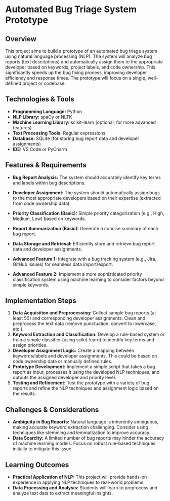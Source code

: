 # Automated Bug Triage System Prototype

## Overview

This project aims to build a prototype of an automated bug triage system using natural language processing (NLP).  The system will analyze bug reports (text descriptions) and automatically assign them to the appropriate developer based on keywords, project labels, and code ownership.  This significantly speeds up the bug fixing process, improving developer efficiency and response times.  The prototype will focus on a single, well-defined project or codebase.

## Technologies & Tools

- **Programming Language:** Python
- **NLP Library:** spaCy or NLTK
- **Machine Learning Library:** scikit-learn (optional, for more advanced features)
- **Text Processing Tools:** Regular expressions
- **Database:** SQLite (for storing bug report data and developer assignments)
- **IDE:**  VS Code or PyCharm


## Features & Requirements

- **Bug Report Analysis:**  The system should accurately identify key terms and labels within bug descriptions.
- **Developer Assignment:**  The system should automatically assign bugs to the most appropriate developers based on their expertise (extracted from code ownership data).
- **Priority Classification (Basic):**  Simple priority categorization (e.g., High, Medium, Low) based on keywords.
- **Report Summarization (Basic):** Generate a concise summary of each bug report.
- **Data Storage and Retrieval:**  Efficiently store and retrieve bug report data and developer assignments.

- **Advanced Feature 1:** Integrate with a bug tracking system (e.g., Jira, GitHub Issues) for seamless data import/export.
- **Advanced Feature 2:** Implement a more sophisticated priority classification system using machine learning to consider factors beyond simple keywords.

## Implementation Steps

1. **Data Acquisition and Preprocessing:** Collect sample bug reports (at least 50) and corresponding developer assignments. Clean and preprocess the text data (remove punctuation, convert to lowercase, etc.).
2. **Keyword Extraction and Classification:**  Develop a rule-based system or train a simple classifier (using scikit-learn) to identify key terms and assign priorities.
3. **Developer Assignment Logic:** Create a mapping between keywords/labels and developer assignments. This could be based on code ownership data or manually defined rules.
4. **Prototype Development:**  Implement a simple script that takes a bug report as input, processes it using the developed NLP techniques, and outputs the assigned developer and priority level.
5. **Testing and Refinement:** Test the prototype with a variety of bug reports and refine the NLP techniques and assignment logic based on the results.

## Challenges & Considerations

- **Ambiguity in Bug Reports:** Natural language is inherently ambiguous, making accurate keyword extraction challenging. Consider using techniques like stemming and lemmatization to improve accuracy.
- **Data Scarcity:**  A limited number of bug reports may hinder the accuracy of machine learning models. Focus on robust rule-based techniques initially to mitigate this issue.

## Learning Outcomes

- **Practical Application of NLP:** This project will provide hands-on experience in applying NLP techniques to real-world problems.
- **Data Processing and Analysis:**  Students will learn to preprocess and analyze text data to extract meaningful insights.

